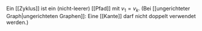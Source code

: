 Ein [[Zyklus]] ist ein (nicht-leerer) [[Pfad]] mit $v_{1} = v_{k}$. 
(Bei [[ungerichteter Graph|ungerichteten Graphen]]: Eine [[Kante]] darf nicht doppelt verwendet werden.)